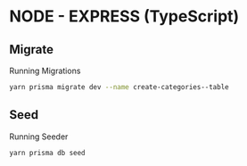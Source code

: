 # NODE - EXPRESS (TypeScript)

## Migrate
Running Migrations

```sh
yarn prisma migrate dev --name create-categories--table
```

## Seed
Running Seeder

```sh
yarn prisma db seed
```